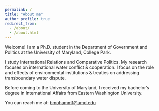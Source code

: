 ```yaml
---
permalink: /
title: "About me"
author_profile: true
redirect_from: 
  - /about/
  - /about.html
---
```



Welcome! I am a Ph.D. student in the Department of Government and Politics at the University of Maryland, College Park.

I study International Relations and Comparative Politics. My research focuses on international water conflict & cooperation. I focus on the role and effects of environmental institutions & treaties on addressing transboundary water dispute.

Before coming to the University of Maryland, I received my bachelor’s degree in International Affairs from Eastern Washington University. 

 
You can reach me at:  bmohamm1@umd.edu 